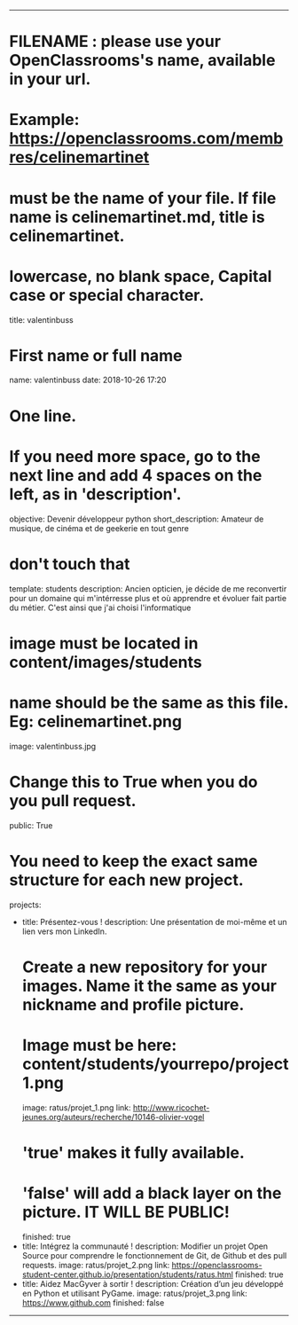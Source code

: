 ---

# FILENAME : please use your OpenClassrooms's name, available in your url.
# Example: https://openclassrooms.com/membres/celinemartinet
# must be the name of your file. If file name is celinemartinet.md, title is celinemartinet.
# lowercase, no blank space, Capital case or special character.
title: valentinbuss

# First name or full name
name: valentinbuss
date: 2018-10-26 17:20

# One line.
# If you need more space, go to the next line and add 4 spaces on the left, as in 'description'.
objective: Devenir développeur python 
short_description: Amateur de musique, de cinéma et de geekerie en tout genre

# don't touch that
template: students
description:
    Ancien opticien, je décide de me reconvertir pour un domaine qui 
    m'intérresse plus et où apprendre et évoluer fait partie du métier.
    C'est ainsi que j'ai choisi l'informatique

# image must be located in content/images/students
# name should be the same as this file. Eg: celinemartinet.png
image: valentinbuss.jpg

# Change this to True when you do you pull request.
public: True

# You need to keep the exact same structure for each new project.
projects:
  - title: Présentez-vous !
    description: Une présentation de moi-même et un lien vers mon LinkedIn.
    # Create a new repository for your images. Name it the same as your nickname and profile picture.
    # Image must be here: content/students/yourrepo/project1.png
    image: ratus/projet_1.png
    link: http://www.ricochet-jeunes.org/auteurs/recherche/10146-olivier-vogel
    # 'true' makes it fully available.
    # 'false' will add a black layer on the picture. IT WILL BE PUBLIC!
    finished: true
  - title: Intégrez la communauté !
    description: Modifier un projet Open Source pour comprendre le fonctionnement de Git, de Github et des pull requests. 
    image: ratus/projet_2.png
    link: https://openclassrooms-student-center.github.io/presentation/students/ratus.html
    finished: true
  - title: Aidez MacGyver à sortir !
    description: Création d’un jeu développé en Python et utilisant PyGame.
    image: ratus/projet_3.png
    link: https://www.github.com
    finished: false
---